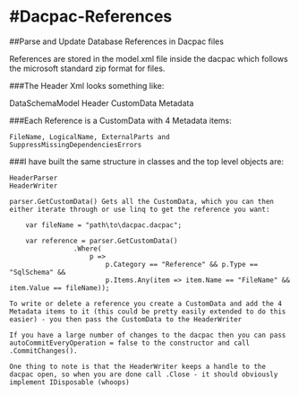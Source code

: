 #Dacpac-References
=================

##Parse and Update Database References in Dacpac files

References are stored in the model.xml file inside the dacpac which follows the microsoft standard zip format for files.

###The Header Xml looks something like:

DataSchemaModel
	Header
		CustomData
			Metadata
			
###Each Reference is a CustomData with 4 Metadata items:

	FileName, LogicalName, ExternalParts and SuppressMissingDependenciesErrors
	

###I have built the same structure in classes and the top level objects are:

	HeaderParser
	HeaderWriter
	
	parser.GetCustomData() Gets all the CustomData, which you can then either iterate through or use linq to get the reference you want:
	
```
	var fileName = "path\to\dacpac.dacpac";

	var reference = parser.GetCustomData()
                .Where(
                    p =>
                        p.Category == "Reference" && p.Type == "SqlSchema" &&
                        p.Items.Any(item => item.Name == "FileName" && item.Value == fileName));
```
		
	To write or delete a reference you create a CustomData and add the 4 Metadata items to it (this could be pretty easily extended to do this easier) - you then pass the CustomData to the HeaderWriter
	
	If you have a large number of changes to the dacpac then you can pass autoCommitEveryOperation = false to the constructor and call .CommitChanges().
	
	One thing to note is that the HeaderWriter keeps a handle to the dacpac open, so when you are done call .Close - it should obviously implement IDisposable (whoops)
		
		

